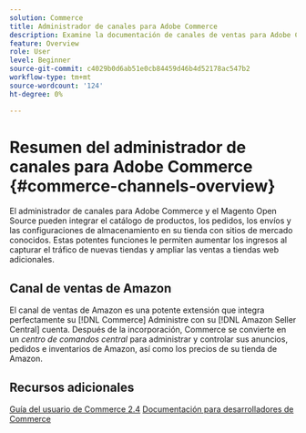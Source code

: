 ```yaml
---
solution: Commerce
title: Administrador de canales para Adobe Commerce
description: Examine la documentación de canales de ventas para Adobe Commerce y Magento Open Source.
feature: Overview
role: User
level: Beginner
source-git-commit: c4029b0d6ab51e0cb84459d46b4d52178ac547b2
workflow-type: tm+mt
source-wordcount: '124'
ht-degree: 0%

---
```



# Resumen del administrador de canales para Adobe Commerce {#commerce-channels-overview}

El administrador de canales para Adobe Commerce y el Magento Open Source pueden integrar el catálogo de productos, los pedidos, los envíos y las configuraciones de almacenamiento en su tienda con sitios de mercado conocidos. Estas potentes funciones le permiten aumentar los ingresos al capturar el tráfico de nuevas tiendas y ampliar las ventas a tiendas web adicionales.

## Canal de ventas de Amazon

El canal de ventas de Amazon es una potente extensión que integra perfectamente su [!DNL Commerce] Administre con su [!DNL Amazon Seller Central] cuenta. Después de la incorporación, Commerce se convierte en un _centro de comandos central_ para administrar y controlar sus anuncios, pedidos e inventarios de Amazon, así como los precios de su tienda de Amazon.

## Recursos adicionales

[Guía del usuario de Commerce 2.4](https://docs.magento.com/user-guide/)
[Documentación para desarrolladores de Commerce](https://devdocs.magento.com/)

